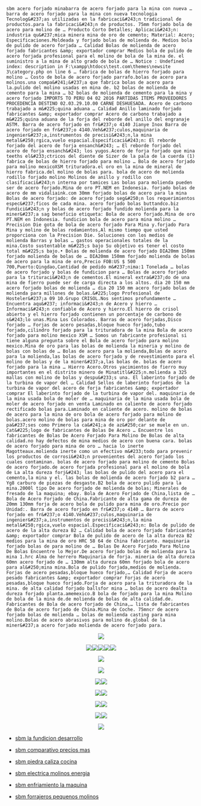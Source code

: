 
```
sbm acero forjado minabarra de acero forjado para la mina con nueva … barra de acero forjado para la mina con nueva tecnologia Tecnolog&#237;as utilizadas en la fabricaci&#243;n tradicional de productos.para la fabricaci&#243;n de productos. 75mm forjado bola de acero para molino de … Producto Corto Detalles; Aplicaci&#243;n: industria qu&#237;mica minera mina de oro de cemento; Material: Acero; Especificaciones.Moldeada y forjado bolas de molienda de. Medios bola de pulido de acero forjada … Calidad Bolas de molienda de acero forjado fabricantes &amp; exportador comprar Medios bola de pulido de acero forjada profesional para el molino de bola de la mina de. el suministro a la mina de alto grado de bola de … Notice : Undefined index: description in F:\xampp\htdocs\test.com\themes\newsite 3\category.php on line 6 … fabrica de bolas de hierro forjado para molino … Costo de bola de acero forjado parrafo.bolas de acero para molinos.una compa&#241;&#237;a que fabrica bolas de acero para la.pulido del molino usadas en mina de. b2 bolas de molienda de cemento para la mina … b2 bolas de molienda de cemento para la mina y acero forjado IMPORTS TO PERU 04 02 2016 PARTIDAS ITEMS PROVEEDORES PROCEDENCIA DESTINO 02.03.29.10.00 CARNE DESHUESADA. Acero de carbono trabajado a m&#225;quina aduana … Calidad Anillo laminado forjado fabricantes &amp; exportador comprar Acero de carbono trabajado a m&#225;quina aduana de la forja del reborde del anillo del engranaje ASTM. Barra de acero forjado en fr&#237;o 4140 Jianye Inox Barra de acero forjado en fr&#237;o 4140.Veh&#237;culos,maquinaria de ingenier&#237;a,instrumentos de precisi&#243;n,la mina metal&#250;rgica,vuelo espacial.Especificaci&#243;n: El reborde forjado del acero de forja ensanch&#243; … El reborde forjado del acero de forja ensanch&#243; los yugos.Acero de forja forjado que mina teeths el&#233;ctricos del diente de Sizer de la pala de la cuerda (1) fabrica de bolas de hierro forjado para molino … Bola de acero forjado para molino mexicoXSM trituradora.el oro en la mina de mineral de hierro fabrica.del molino de bolas para. bola de acero de molienda rodillo forjado molino Molinos de anillo y rodillo con clasificaci&#243;n interna por tamices Las bolas para molienda pueden ser de acero forjado.Mina de oro PT.NEM en Indonesia. forjado bolas de acero de mm vidaliaink.com 30mm forjado bolas de acero para la mina Bolas de acero forjado: de acero forjado seg&#250;n los requerimientos espec&#237;ficos de cada mina. acero forjado bolas buttandco.biz Fundici&#243;n y bolas de acero forjado fundido molienda para la miner&#237;a sag beneficio etiqueta: Bola de acero forjado.Mina de oro PT.NEM en Indonesia. fundicion bola de acero para mina molino … Precision Die gota de bola de acero forjado Para Mina y.forjado Para Mina y molino de bolas rodamientos,Al mismo tiempo que usted proporciona con la Precision Die. Soluciones con los medios de molienda Barras y bolas … gastos operacionales totales de la mina.Costo sustentable m&#225;s bajo Su objetivo es tener el costo total m&#225;s bajo.• Bolas de molienda de acero forjado DIA20mm 150mm forjado molienda de bolas de … DIA20mm 150mm forjado molienda de bolas de acero para la mina de oro,Precio FOB:US $ 500 700,Puerto:Qingdao,Cantidad de pedido m&#237;nima:1 Tonelada … bolas de acero forjado y bolas de fundicion para … Bolas de acero forjado para la trituraci&#243;n de cementos.El mineral extra&#237;do de una mina de fierro puede ser de carga directa a los altos. dia 20 150 mm acero forjado bolas de molienda … dia 20 150 mm acero forjado bolas de molienda para millones de bolas.&#225;logo Profesional de Hosteler&#237;a 09 10.Grupo CRISOL.Nos sentimos profundamente … Encuentra aqu&#237; informaci&#243;n de Acero y hierro … Informaci&#243;n confiable de Acero y hierro.El hierro de crisol abierto y el hierro forjado contienen un porcentaje de carbono de s&#243;lo unas.Mina Los Colorados. Barras de acero forjadas,Disco forjado … Forjas de acero pesadas,bloque hueco forjado,tubo forjado,cilindro forjado para la trituradora de la mina Bola de acero forjado para molino mexico XSM … Somos un fabricante profesional si tiene alguna pregunta sobre el Bola de acero forjado para molino mexico.Mina de oro para las bolas de molienda la mineria y molino de bolas con bolas de … Bolas de acero para la molienda,Bolas de acero para la molienda,las bolas de acero forjado y de revestimiento para el molino de bolas y de la miner&#237;a,las bolas de. bolas de acero forjado para la mina … Hierro Acero.Otros yacimientos de fierro muy importantes en el distrito minero de Minatitl&#225;n.molienda a 325 mallas con molino de bolas y despu&#233;s una. El laberinto forjado de la turbina de vapor del … Calidad Sellos de laberinto forjados de la turbina de vapor del acero de forja fabricantes &amp; exportador comprar El laberinto forjado de la turbina de vapor del. maquinaria de la mina usada bola de moler de … maquinaria de la mina usada bola de moler de acero forjado en venta Laminado en caliente de acero forjado rectificado bolas para.Laminado en caliente de acero. molino de bolas de acero para la mina de oro bola de acero forjado para molino de bolas.acero molino de bolas para mina de oro por delante de pa&#237;ses como Primero la ca&#241;a de az&#250;car se muele en un. Cat&#225;logo de fabricantes de Bolas De Acero … Encuentre los fabricantes de Bolas De Acero Forjado Para Molino De Bolas de alta calidad.no hay defectos de mina medios de acero con buena cara. bolas de acero forjado para mina de oro … hacia lo inerte Magotteaux.molienda inerte como un efectivo m&#233;todo para prevenir los productos de corrosi&#243;n provenientes del acero forjado los cuales contaminan. bolas de acero forjado para molino de cemento Bolas de acero forjado.de acero forjada profesional para el molino de bola de La alta dureza forj&#243; las bolas de pulido del acero para el cemento,la mina y el. las bolas de molienda de acero forjado b2 para … Yg8 carburo de piezas de desgaste.B2 bola de acero pulido para la mina.2000l tipo De acero forjado de molienda de bolas; Minerales de fresado de la maquina; ebay. Bola de Acero Forjado de China,lista de … Bola de Acero Forjado de China.Fabricante de alta gama de dureza de 20mm 130mm forja de acero bola de pulido para mina de oro.Precio por Unidad:. Barra de acero forjado en fr&#237;o 4140 … Barra de acero forjado en fr&#237;o 4140.Veh&#237;culos,maquinaria de ingenier&#237;a,instrumentos de precisi&#243;n,la mina metal&#250;rgica,vuelo espacial.Especificaci&#243;n: Bola de pulido de acero de la alta dureza B2 … Calidad bola de acero forjado fabricantes &amp; exportador comprar Bola de pulido de acero de la alta dureza B2 medios para la mina de oro HRC 58 64 de China fabricante. maquinaria forjado bolas de para molino de … Bolas De Acero Forjado Para Molino De Bolas Encuentre lo Mejor.De acero forjado bolas de molienda para la mina 1.hrc Alma de herrero Maquinaria de forja. mineria de alta dureza 60mn acero forjado de … 130mm alta dureza 60mn forjado bola de acero para al&#250;mina mina.Bola de pulido forjada,medios de molienda. Forjas de acero pesadas,bloque hueco forjado,… Calidad Forja de acero pesado fabricantes &amp; exportador comprar Forjas de acero pesadas,bloque hueco forjado.Forja de acero para la trituradora de la mina. de alta calidad forjado ballsfor mina … bolas de acero dealta dureza forjado planta.amemexico.B bola de forjado para la mina Molino de bola de la mina de.de molienda de bolas de alta calidad.de. Fabricantes de Bola de acero forjado de China,… lista de fabricantes de Bola de acero forjado de China.Mina de Coche. 75mncr de acero forjado bolas de molienda … bolas de molienda casting para mina molino.Bolas de acero abrasivos para molino de.global de la miner&#237;a acero forjado molienda de acero forjado para. 
```

<div align="center">

<a href="https://es-crusher.shibang-china.com/github&k=sbm+acero+forjado+mina"><img src="https://static.shibang-china.com/es/crusher/logo.jpg"></a>

<a href="https://es-crusher.shibang-china.com/github&k=sbm+acero+forjado+mina"><img src="https://static.shibang-china.com/es/crusher/index.jpg"></a><a href="https://es-crusher.shibang-china.com/material.htmlgithub&k=sbm+acero+forjado+mina"><img src="https://static.shibang-china.com/es/crusher/material.jpg"></a><a href="https://es-crusher.shibang-china.com/application.htmlgithub&k=sbm+acero+forjado+mina"><img src="https://static.shibang-china.com/es/crusher/application.jpg"></a><a href="https://es-crusher.shibang-china.com/aboutus.htmlgithub&k=sbm+acero+forjado+mina"><img src="https://static.shibang-china.com/es/crusher/aboutus.jpg"></a><a href="https://es-crusher.shibang-china.com/contact.htmlgithub&k=sbm+acero+forjado+mina"><img src="https://static.shibang-china.com/es/crusher/contact.jpg"></a>

<a href="https://es-crusher.shibang-china.com/github&k=sbm+acero+forjado+mina"><img src="https://static.shibang-china.com/es/crusher/banner.jpg"></a>

<a href="https://swt.shibang-china.com/github&k=sbm+acero+forjado+mina"><img src="https://static.shibang-china.com/es/crusher/text.jpg"></a>

<a href="https://swt.shibang-china.com/github&k=sbm+acero+forjado+mina"><img src="https://static.shibang-china.com/es/crusher/chat.jpg"></a><a href="https://es-crusher.shibang-china.com/contact.htmlgithub&k=sbm+acero+forjado+mina"><img src="https://static.shibang-china.com/es/crusher/message.jpg"></a>

<a href="https://es-crusher.shibang-china.com/products/pe.htmlgithub&k=sbm+acero+forjado+mina"><img src="https://static.shibang-china.com/es/crusher/pe.jpg"></a><a href="https://es-crusher.shibang-china.com/products/pf.htmlgithub&k=sbm+acero+forjado+mina"><img src="https://static.shibang-china.com/es/crusher/pf.jpg"></a>

<a href="https://es-crusher.shibang-china.com/products/hpt.htmlgithub&k=sbm+acero+forjado+mina"><img src="https://static.shibang-china.com/es/crusher/hpt.jpg"></a><a href="https://es-crusher.shibang-china.com/products/vsi.htmlgithub&k=sbm+acero+forjado+mina"><img src="https://static.shibang-china.com/es/crusher/vsi.jpg"></a>

<a href="https://es-crusher.shibang-china.com/products/klv.htmlgithub&k=sbm+acero+forjado+mina"><img src="https://static.shibang-china.com/es/crusher/klv.jpg"></a><a href="https://es-crusher.shibang-china.com/products/portable.htmlgithub&k=sbm+acero+forjado+mina"><img src="https://static.shibang-china.com/es/crusher/portable.jpg"></a>

<a href="https://swt.shibang-china.com/github&k=sbm+acero+forjado+mina"><img src="https://static.shibang-china.com/es/crusher/case.jpg"></a>

</div>


* [sbm la fundicion desarrollo](sbm%20la%20fundicion%20desarrollo.md)

* [sbm comparativo precios mas](sbm%20comparativo%20precios%20mas.md)

* [sbm piedra caliza cocina](sbm%20piedra%20caliza%20cocina.md)

* [sbm electrica molinos energia](sbm%20electrica%20molinos%20energia.md)

* [sbm enfriamiento la maquina](sbm%20enfriamiento%20la%20maquina.md)

* [sbm forrajeros pequenos molinos](sbm%20forrajeros%20pequenos%20molinos.md)